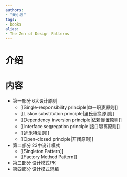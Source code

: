 ```yaml
---
authors:
- "秦小波"
tags:
- books 
alias:
- The Zen of Design Patterns
---
```

# 介绍
# 内容
- 第一部分 6大设计原则
	- [[Single-responsibility principle|单一职责原则]]
	- [[Liskov substitution principle|里氏替换原则]]
	- [[Dependency inversion principle|依赖倒置原则]]
	- [[Interface segregation principle|接口隔离原则]]
	- [[迪米特法则]]
	- [[Open-closed principle|开闭原则]]
- 第二部分 23中设计模式
	- [[Singleton Pattern]]
	- [[Factory Method Pattern]]
- 第三部分 设计模式PK
- 第四部分 设计模式混编